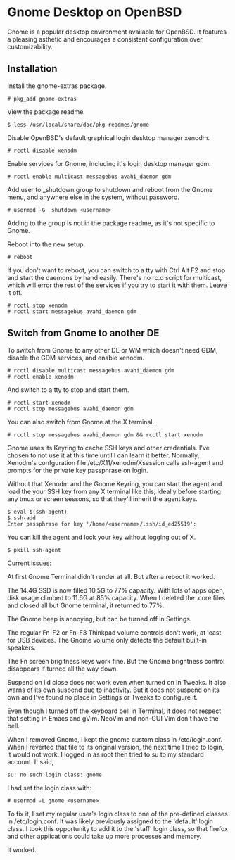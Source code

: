 # Gnome Desktop on OpenBSD

Gnome is a popular desktop environment available for OpenBSD. It
features a pleasing asthetic and encourages a consistent configuration
over customizability.

## Installation

Install the gnome-extras package.

```
# pkg_add gnome-extras
```

View the package readme.

```
$ less /usr/local/share/doc/pkg-readmes/gnome
```

Disable OpenBSD's default graphical login desktop manager xenodm.
```
# rcctl disable xenodm
```

Enable services for Gnome, including it's login desktop manager gdm.

```
# rcctl enable multicast messagebus avahi_daemon gdm
```

Add user to _shutdown group to shutdown and reboot from the Gnome menu,
and anywhere else in the system, without password.

```
# usermod -G _shutdown <username>
```

Adding to the group is not in the package readme, as it's not specific
to Gnome.

Reboot into the new setup.

```
# reboot
```

If you don't want to reboot, you can switch to a tty with Ctrl Alt F2
and stop and start the daemons by hand easily. There's no rc.d script
for multicast, which will error the rest of the services if you try to
start it with them. Leave it off.

```
# rcctl stop xenodm
# rcctl start messagebus avahi_daemon gdm
```

## Switch from Gnome to another DE

To switch from Gnome to any other DE or WM which doesn't need GDM, 
disable the GDM services, and enable xenodm.

```
# rcctl disable multicast messagebus avahi_daemon gdm
# rcctl enable xenodm
```

And switch to a tty to stop and start them.

```
# rcctl start xenodm
# rcctl stop messagebus avahi_daemon gdm
```

You can also switch from Gnome at the X terminal.

```
# rcctl stop messagebus avahi_daemon gdm && rcctl start xenodm
```

Gnome uses its Keyring to cache SSH keys and other credentials. I've
chosen to not use it at this time until I can learn it
better. Normally, Xenodm's confguration file /etc/X11/xenodm/Xsession
calls ssh-agent and prompts for the private key passphrase on login.

Without that Xenodm and the Gnome Keyring, you can start the agent and
load the your SSH key from any X terminal like this, ideally before
starting any tmux or screen sessons, so that they'll inherit the agent
keys.

```
$ eval $(ssh-agent)
$ ssh-add
Enter passphrase for key '/home/<username>/.ssh/id_ed25519': 
```

You can kill the agent and lock your key without logging out of X.

```
$ pkill ssh-agent
```

Current issues:

At first Gnome Terminal didn't render at all. But after a reboot it
worked.

The 14.4G SSD is now filled 10.5G to 77% capacity. With lots of apps
open, disk usage climbed to 11.6G at 85% capacity. When I deleted the
.core files and closed all but Gnome terminal, it returned to 77%.

The Gnome beep is annoying, but can be turned off in Settings.

The regular Fn-F2 or Fn-F3 Thinkpad volume controls don't work, at
least for USB devices. The Gnome volume only detects the default
built-in speakers.

The Fn screen brigitness keys work fine. But the Gnome brightness
control disappears if turned all the way down.

Suspend on lid close does not work even when turned on in Tweaks. It
also warns of its own suspend due to inactivity. But it does not suspend
on its own and I've found no place in Settings or Tweaks to configure
it.

Even though I turned off the keyboard bell in Terminal, it does not
respect that setting in Emacs and gVim. NeoVim and non-GUI Vim don't
have the bell.


When I removed Gnome, I kept the gnome custom class in /etc/login.conf.
When I reverted that file to its original version, the next time I tried
to login, it would not work. I logged in as root then tried to su to my
standard account. It said,
```
su: no such login class: gnome
```

I had set the login class with:

```
# usermod -L gnome <username>
```

To fix it, I set my regular user's login class to one of the pre-defined
classes in /etc/login.conf. It was likely previously assigned to the
'default' login class. I took this opportunity to add it to the 'staff'
login class, so that firefox and other applications could take up more
processes and memory.

It worked.

